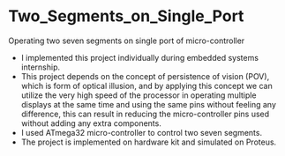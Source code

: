 # Two_Segments_on_Single_Port
Operating two seven segments on single port of micro-controller

- I implemented this project individually during embedded systems internship.
- This project depends on the concept of persistence of vision (POV), which is form of optical illusion, and by applying this concept we can utilize the very high speed of the processor in operating multiple displays at the same time and using the same pins without feeling any difference, this can result in reducing the micro-controller pins used without adding any extra components.
- I used ATmega32 micro-controller to control two seven segments.
- The project is implemented on hardware kit and simulated on Proteus.
